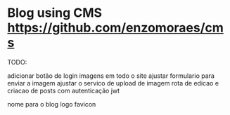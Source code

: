 # Blog using CMS https://github.com/enzomoraes/cms

TODO:

adicionar botão de login
imagens em todo o site
ajustar formulario para enviar a imagem
ajustar o servico de upload de imagem
rota de edicao e criacao de posts com autenticação jwt

nome para o blog
logo
favicon